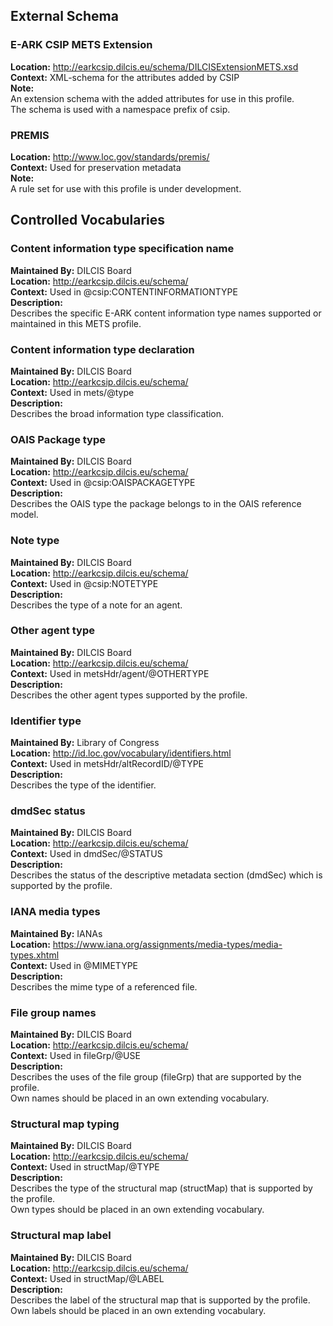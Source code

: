 ## External Schema

### E-ARK CSIP METS Extension
**Location:**  <a href="http://earkcsip.dilcis.eu/schema/DILCISExtensionMETS.xsd" >http://earkcsip.dilcis.eu/schema/DILCISExtensionMETS.xsd</a> <br/> 
**Context:** XML-schema for the attributes added by CSIP <br/> 
**Note:**   <br/> 
An extension schema with the added attributes for use in this profile. <br/> 
The schema is used with a namespace prefix of csip. <br/> 


### PREMIS
**Location:**  <a href="http://www.loc.gov/standards/premis/" >http://www.loc.gov/standards/premis/</a> <br/> 
**Context:** Used for preservation metadata <br/> 
**Note:**   <br/> 
A rule set for use with this profile is under development. <br/> 

## Controlled Vocabularies

<a name="VocabularyContentInformationTypeSpecification"></a>
### Content information type specification name
**Maintained By:** DILCIS Board <br/> 
**Location:**  <a href="http://earkcsip.dilcis.eu/schema/" >http://earkcsip.dilcis.eu/schema/</a> <br/> 
**Context:** Used in @csip:CONTENTINFORMATIONTYPE <br/> 
**Description:**   <br/> 
Describes the specific E-ARK content information type names supported or maintained in this METS profile. <br/> 


<a name="VocabularyType"></a>
### Content information type declaration
**Maintained By:** DILCIS Board <br/> 
**Location:**  <a href="http://earkcsip.dilcis.eu/schema/" >http://earkcsip.dilcis.eu/schema/</a> <br/> 
**Context:** Used in mets/@type <br/> 
**Description:**   <br/> 
Describes the broad information type classification. <br/> 


<a name="VocabularyOAISPackageType"></a>
### OAIS Package type
**Maintained By:** DILCIS Board <br/> 
**Location:**  <a href="http://earkcsip.dilcis.eu/schema/" >http://earkcsip.dilcis.eu/schema/</a> <br/> 
**Context:** Used in @csip:OAISPACKAGETYPE <br/> 
**Description:**   <br/> 
Describes the OAIS type the package belongs to in the OAIS reference model. <br/> 


<a name="VocabularyNoteType"></a>
### Note type
**Maintained By:** DILCIS Board <br/> 
**Location:**  <a href="http://earkcsip.dilcis.eu/schema/" >http://earkcsip.dilcis.eu/schema/</a> <br/> 
**Context:** Used in @csip:NOTETYPE <br/> 
**Description:**   <br/> 
Describes the type of a note for an agent. <br/> 


<a name="VocabularyAgentOtherType"></a>
### Other agent type
**Maintained By:** DILCIS Board <br/> 
**Location:**  <a href="http://earkcsip.dilcis.eu/schema/" >http://earkcsip.dilcis.eu/schema/</a> <br/> 
**Context:** Used in metsHdr/agent/@OTHERTYPE <br/> 
**Description:**   <br/> 
Describes the other agent types supported by the profile. <br/> 


<a name="VocabularyIdentifierType"></a>
### Identifier type
**Maintained By:** Library of Congress <br/> 
**Location:**  <a href="http://id.loc.gov/vocabulary/identifiers.html" >http://id.loc.gov/vocabulary/identifiers.html</a> <br/> 
**Context:** Used in metsHdr/altRecordID/@TYPE <br/> 
**Description:**   <br/> 
Describes the type of the identifier. <br/> 


<a name="VocabularyStatus"></a>
### dmdSec status
**Maintained By:** DILCIS Board <br/> 
**Location:**  <a href="http://earkcsip.dilcis.eu/schema/" >http://earkcsip.dilcis.eu/schema/</a> <br/> 
**Context:** Used in dmdSec/@STATUS <br/> 
**Description:**   <br/> 
Describes the status of the descriptive metadata section (dmdSec) which is supported by the profile. <br/> 


<a name="VocabularyIANAmediaTypes"></a>
### IANA media types
**Maintained By:** IANAs <br/> 
**Location:**  <a href="https://www.iana.org/assignments/media-types/media-types.xhtml" >https://www.iana.org/assignments/media-types/media-types.xhtml</a> <br/> 
**Context:** Used in @MIMETYPE <br/> 
**Description:**   <br/> 
Describes the mime type of a referenced file. <br/> 


<a name="VocabularyFileGrpAndStructMapDivisionLabel"></a>
### File group names
**Maintained By:** DILCIS Board <br/> 
**Location:**  <a href="http://earkcsip.dilcis.eu/schema/" >http://earkcsip.dilcis.eu/schema/</a> <br/> 
**Context:** Used in fileGrp/@USE <br/> 
**Description:**   <br/> 
Describes the uses of the file group (fileGrp) that are supported by the profile. <br/> 
Own names should be placed in an own extending vocabulary. <br/> 


<a name="VocabularyStructMapType"></a>
### Structural map typing
**Maintained By:** DILCIS Board <br/> 
**Location:**  <a href="http://earkcsip.dilcis.eu/schema/" >http://earkcsip.dilcis.eu/schema/</a> <br/> 
**Context:** Used in structMap/@TYPE <br/> 
**Description:**   <br/> 
Describes the type of the structural map (structMap) that is supported by the profile. <br/> 
Own types should be placed in an own extending vocabulary. <br/> 


<a name="VocabularyStructMapLabel"></a>
### Structural map label
**Maintained By:** DILCIS Board <br/> 
**Location:**  <a href="http://earkcsip.dilcis.eu/schema/" >http://earkcsip.dilcis.eu/schema/</a> <br/> 
**Context:** Used in structMap/@LABEL <br/> 
**Description:**   <br/> 
Describes the label of the structural map that is supported by the profile. <br/> 
Own labels should be placed in an own extending vocabulary. <br/> 

